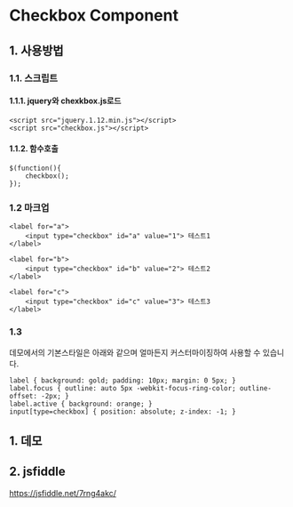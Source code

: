 # Checkbox Component
## 1. 사용방법
### 1.1. 스크립트
#### 1.1.1. jquery와 chexkbox.js로드
~~~
<script src="jquery.1.12.min.js"></script>
<script src="checkbox.js"></script>
~~~
#### 1.1.2. 함수호출
~~~
$(function(){
	checkbox();
});
~~~
### 1.2 마크업
~~~
<label for="a">
    <input type="checkbox" id="a" value="1"> 테스트1
</label>

<label for="b">
    <input type="checkbox" id="b" value="2"> 테스트2
</label>

<label for="c">
    <input type="checkbox" id="c" value="3"> 테스트3
</label>
~~~
### 1.3
데모에서의 기본스타일은 아래와 같으며 얼마든지 커스터마이징하여 사용할 수 있습니다.
~~~
label { background: gold; padding: 10px; margin: 0 5px; }
label.focus { outline: auto 5px -webkit-focus-ring-color; outline-offset: -2px; }
label.active { background: orange; }
input[type=checkbox] { position: absolute; z-index: -1; }
~~~
## 1. 데모

## 2. jsfiddle
https://jsfiddle.net/7rng4akc/

